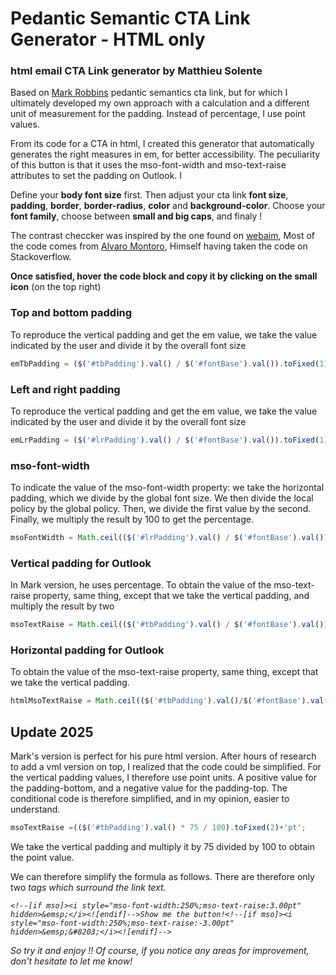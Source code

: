 # Pedantic Semantic CTA Link Generator - HTML only


### html email CTA Link generator by Matthieu Solente


Based on [Mark Robbins](https://www.goodemailcode.com/email-code/link-button) pedantic semantics cta link, but for which I ultimately developed my own approach with a calculation and a different unit of measurement for the padding. Instead of percentage, I use point values.


From its code for a CTA in html, I created this generator that automatically generates the right measures in em, for better accessibility. The peculiarity of this button is that it uses the mso-font-width and mso-text-raise attributes to set the padding on Outlook. I

Define your **body font size** first. Then adjust your cta link **font size**, **padding**, **border**, **border-radius**, **color** and **background-color**. Choose your **font family**, choose between **small and big caps**, and finaly ! 

The contrast checcker was inspired by the one found on [webaim](https://webaim.org/resources/contrastchecker/), Most of the code comes from [Alvaro Montoro](https://dev.to/alvaromontoro/building-your-own-color-contrast-checker-4j7o), Himself having taken the code on Stackoverflow.

**Once satisfied, hover the code block and copy it by clicking on the small icon** (on the top right)


### Top and bottom padding

To reproduce the vertical padding and get the em value, we take the value indicated by the user and divide it by the overall font size
```javascript
emTbPadding = ($('#tbPadding').val() / $('#fontBase').val()).toFixed(1)+'em';
```
### Left and right padding   

To reproduce the vertical padding and get the em value, we take the value indicated by the user and divide it by the overall font size
 
```javascript
emLrPadding = ($('#lrPadding').val() / $('#fontBase').val()).toFixed(1)+'em';
```  
### mso-font-width  

To indicate the value of the mso-font-width property: we take the horizontal padding, which we divide by the global font size. We then divide the local policy by the global policy. Then, we divide the first value by the second. Finally, we multiply the result by 100 to get the percentage.

```javascript
msoFontWidth = Math.ceil(($('#lrPadding').val() / $('#fontBase').val()) / ($('#fontSize').val() / $('#fontBase').val())*100)+'%';
```
### Vertical padding for Outlook 

In Mark version, he uses percentage. To obtain the value of the mso-text-raise property, same thing, except that we take the vertical padding, and multiply the result by two

```javascript
msoTextRaise = Math.ceil(($('#tbPadding').val() / $('#fontBase').val()) / ($('#fontSize').val() / $('#fontBase').val())*100)*2+'%';
```
### Horizontal padding for Outlook 

To obtain the value of the mso-text-raise property, same thing, except that we take the vertical padding.
```javascript
htmlMsoTextRaise = Math.ceil(($('#tbPadding').val()/$('#fontBase').val()) / ($('#fontSize').val() / $('#fontBase').val())*100)+'%';
```

## Update 2025

Mark's version is perfect for his pure html version. After hours of research to add a vml version on top, I realized that the code could be simplified. For the vertical padding values, I therefore use point units. A positive value for the padding-bottom, and a negative value for the padding-top. The conditional code is therefore simplified, and in my opinion, easier to understand.


```javascript
msoTextRaise =(($('#tbPadding').val() * 75 / 100).toFixed(2)+'pt';
```

We take the vertical padding and multiply it by 75 divided by 100 to obtain the point value. 

We can therefore simplify the formula as follows. There are therefore only two <i> tags which surround the link text.

```
<!--[if mso]><i style="mso-font-width:250%;mso-text-raise:3.00pt" hidden>&emsp;</i><![endif]-->Show me the button!<!--[if mso]><i style="mso-font-width:250%;mso-text-raise:-3.00pt" hidden>&emsp;&#8203;</i><![endif]-->
```

So try it and enjoy !! Of course, if you notice any areas for improvement, don't hesitate to let me know!
